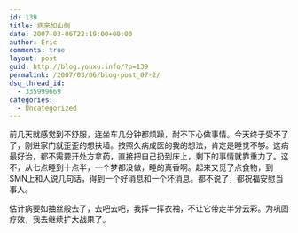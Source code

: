```yaml
---
id: 139
title: 病来如山倒
date: 2007-03-06T22:19:00+00:00
author: Eric
comments: true
layout: post
guid: http://blog.youxu.info/?p=139
permalink: /2007/03/06/blog-post_07-2/
dsq_thread_id:
  - 335999669
categories:
  - Uncategorized
---
```

前几天就感觉到不舒服，连坐车几分钟都烦躁，耐不下心做事情。今天终于受不了了，刚进家门就歪歪的想扶墙。按照久病成医的我的想法，肯定是睡觉不够。这病最好治，都不需要开处方拿药，直接把自己扔到床上，剩下的事情就靠重力了。这不，从七点睡到十点半，一个梦都没做，睡的真香啊。起来又觅了点食物，到SMN上和人说几句话，得到一个好消息和一个坏消息。都不说了，都祝福安慰当事人。

估计病要如抽丝般去了，去吧去吧，我挥一挥衣袖，不让它带走半分云彩。为巩固疗效，我去继续扩大战果了。